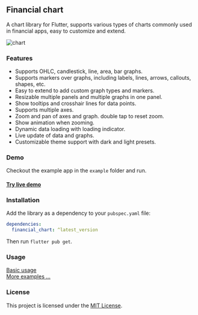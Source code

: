 ## Financial chart

A chart library for Flutter, supports various types of charts commonly used in financial apps, 
easy to customize and extend.

![chart](doc/assets/screen.gif)

### Features
- Supports OHLC, candlestick, line, area, bar graphs.
- Supports markers over graphs, including labels, lines, arrows, callouts, shapes, etc.
- Easy to extend to add custom graph types and markers.
- Resizable multiple panels and multiple graphs in one panel.
- Show tooltips and crosshair lines for data points.
- Supports multiple axes.
- Zoom and pan of axes and graph. double tap to reset zoom.
- Show animation when zooming.
- Dynamic data loading with loading indicator.
- Live update of data and graphs.
- Customizable theme support with dark and light presets.

### Demo
Checkout the example app in the `example` folder and run.
#### [Try live demo](https://cjjapan.github.io/financial_chart)

### Installation
Add the library as a dependency to your `pubspec.yaml` file:
```yaml
dependencies:
  financial_chart: ^latest_version
```
Then run `flutter pub get`.

### Usage
[Basic usage](https://github.com/cjjapan/financial_chart/tree/main/example/lib/demos/basic.dart)  
[More examples ...](https://github.com/cjjapan/financial_chart/tree/main/example/lib/demos)

### License
This project is licensed under the [MIT License](https://github.com/cjjapan/financial_chart/tree/main/LICENSE).
